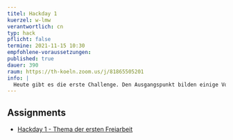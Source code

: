 ```yaml
---
titel: Hackday 1
kuerzel: w-lmw
verantwortlich: cn
typ: hack
pflicht: false
termine: 2021-11-15 10:30
empfohlene-voraussetzungen:
published: true
dauer: 390
raum: https://th-koeln.zoom.us/j/81865505201
info: |
  Heute gibt es die erste Challenge. Den Ausgangspunkt bilden einige Vorgaben, die den Rahmen bestimmen. Innerhalb diesen Rahmens, soll eine möglichst interessantes Motiv oder eine Motivreihe entwickelt werden.
---
```


## Assignments

- [Hackday 1 - Thema der ersten Freiarbeit](/generative-gestaltung/assignments/99-hackday-1/)